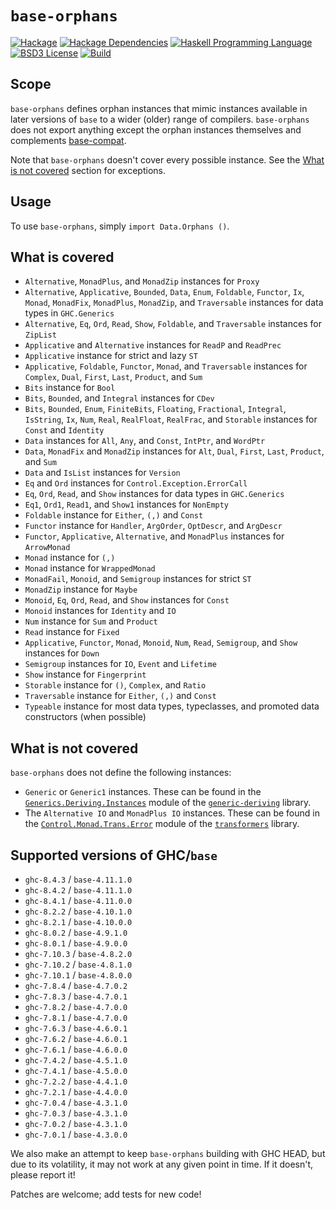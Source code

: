 # `base-orphans`
[![Hackage](https://img.shields.io/hackage/v/base-orphans.svg)][Hackage: base-orphans]
[![Hackage Dependencies](https://img.shields.io/hackage-deps/v/base-orphans.svg)](http://packdeps.haskellers.com/reverse/base-orphans)
[![Haskell Programming Language](https://img.shields.io/badge/language-Haskell-blue.svg)][Haskell.org]
[![BSD3 License](http://img.shields.io/badge/license-MIT-brightgreen.svg)][tl;dr Legal: MIT]
[![Build](https://img.shields.io/travis/haskell-compat/base-orphans.svg)](https://travis-ci.org/haskell-compat/base-orphans)

[Hackage: base-orphans]:
  http://hackage.haskell.org/package/base-orphans
  "base-orphans package on Hackage"
[Haskell.org]:
  http://www.haskell.org
  "The Haskell Programming Language"
[tl;dr Legal: MIT]:
  https://tldrlegal.com/license/mit-license
  "MIT License"

## Scope

`base-orphans` defines orphan instances that mimic instances available in later
versions of `base` to a wider (older) range of compilers. `base-orphans` does
not export anything except the orphan instances themselves and complements
[base-compat](http://hackage.haskell.org/package/base-compat).

Note that `base-orphans` doesn't cover every possible instance. See the
[What is not covered](#what-is-not-covered) section for exceptions.

## Usage

To use `base-orphans`, simply `import Data.Orphans ()`.

## What is covered

 * `Alternative`, `MonadPlus`, and `MonadZip` instances for `Proxy`
 * `Alternative`, `Applicative`, `Bounded`, `Data`, `Enum`, `Foldable`, `Functor`, `Ix`, `Monad`, `MonadFix`, `MonadPlus`, `MonadZip`, and `Traversable` instances for data types in `GHC.Generics`
 * `Alternative`, `Eq`, `Ord`, `Read`, `Show`, `Foldable`, and `Traversable` instances for `ZipList`
 * `Applicative` and `Alternative` instances for `ReadP` and `ReadPrec`
 * `Applicative` instance for strict and lazy `ST`
 * `Applicative`, `Foldable`, `Functor`, `Monad`, and `Traversable` instances for `Complex`,
   `Dual`, `First`, `Last`, `Product`, and `Sum`
 * `Bits` instance for `Bool`
 * `Bits`, `Bounded`, and `Integral` instances for `CDev`
 * `Bits`, `Bounded`, `Enum`, `FiniteBits`, `Floating`, `Fractional`, `Integral`, `IsString`, `Ix`, `Num`, `Real`, `RealFloat`, `RealFrac`, and `Storable` instances for `Const` and `Identity`
 * `Data` instances for `All`, `Any`, and `Const`, `IntPtr`, and `WordPtr`
 * `Data`, `MonadFix` and `MonadZip` instances for `Alt`, `Dual`, `First`, `Last`,
   `Product`, and `Sum`
 * `Data` and `IsList` instances for `Version`
 * `Eq` and `Ord` instances for `Control.Exception.ErrorCall`
 * `Eq`, `Ord`, `Read`, and `Show` instances for data types in `GHC.Generics`
 * `Eq1`, `Ord1`, `Read1`, and `Show1` instances for `NonEmpty`
 * `Foldable` instance for `Either`, `(,)` and `Const`
 * `Functor` instance for `Handler`, `ArgOrder`, `OptDescr`, and `ArgDescr`
 * `Functor`, `Applicative`, `Alternative`, and `MonadPlus` instances for `ArrowMonad`
 * `Monad` instance for `(,)`
 * `Monad` instance for `WrappedMonad`
 * `MonadFail`, `Monoid`, and `Semigroup` instances for strict `ST`
 * `MonadZip` instance for `Maybe`
 * `Monoid`, `Eq`, `Ord`, `Read`, and `Show` instances for `Const`
 * `Monoid` instances for `Identity` and `IO`
 * `Num` instance for `Sum` and `Product`
 * `Read` instance for `Fixed`
 * `Applicative`, `Functor`, `Monad`, `Monoid`, `Num`, `Read`, `Semigroup`, and `Show` instances for `Down`
 * `Semigroup` instances for `IO`, `Event` and `Lifetime`
 * `Show` instance for `Fingerprint`
 * `Storable` instance for `()`, `Complex`, and `Ratio`
 * `Traversable` instance for `Either`, `(,)` and `Const`
 * `Typeable` instance for most data types, typeclasses, and promoted data constructors (when possible)

## What is not covered
`base-orphans` does not define the following instances:

* `Generic` or `Generic1` instances. These can be found in the
  [`Generics.Deriving.Instances`](https://hackage.haskell.org/package/generic-deriving-1.8.0/docs/Generics-Deriving-Instances.html)
  module of the [`generic-deriving`](https://hackage.haskell.org/package/generic-deriving)
  library.
* The `Alternative IO` and `MonadPlus IO` instances. These can be found in the
  [`Control.Monad.Trans.Error`](http://hackage.haskell.org/package/transformers-0.4.3.0/docs/src/Control-Monad-Trans-Error.html#line-69)
  module of the [`transformers`](http://hackage.haskell.org/package/transformers) library.

## Supported versions of GHC/`base`

 * `ghc-8.4.3`  / `base-4.11.1.0`
 * `ghc-8.4.2`  / `base-4.11.1.0`
 * `ghc-8.4.1`  / `base-4.11.0.0`
 * `ghc-8.2.2`  / `base-4.10.1.0`
 * `ghc-8.2.1`  / `base-4.10.0.0`
 * `ghc-8.0.2`  / `base-4.9.1.0`
 * `ghc-8.0.1`  / `base-4.9.0.0`
 * `ghc-7.10.3` / `base-4.8.2.0`
 * `ghc-7.10.2` / `base-4.8.1.0`
 * `ghc-7.10.1` / `base-4.8.0.0`
 * `ghc-7.8.4`  / `base-4.7.0.2`
 * `ghc-7.8.3`  / `base-4.7.0.1`
 * `ghc-7.8.2`  / `base-4.7.0.0`
 * `ghc-7.8.1`  / `base-4.7.0.0`
 * `ghc-7.6.3`  / `base-4.6.0.1`
 * `ghc-7.6.2`  / `base-4.6.0.1`
 * `ghc-7.6.1`  / `base-4.6.0.0`
 * `ghc-7.4.2`  / `base-4.5.1.0`
 * `ghc-7.4.1`  / `base-4.5.0.0`
 * `ghc-7.2.2`  / `base-4.4.1.0`
 * `ghc-7.2.1`  / `base-4.4.0.0`
 * `ghc-7.0.4`  / `base-4.3.1.0`
 * `ghc-7.0.3`  / `base-4.3.1.0`
 * `ghc-7.0.2`  / `base-4.3.1.0`
 * `ghc-7.0.1`  / `base-4.3.0.0`

We also make an attempt to keep `base-orphans` building with GHC HEAD, but due
to its volatility, it may not work at any given point in time. If it doesn't,
please report it!

Patches are welcome; add tests for new code!
